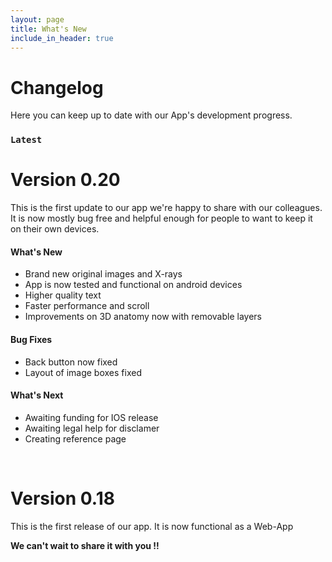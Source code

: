 ```yaml
---
layout: page
title: What's New
include_in_header: true
---
```


# Changelog
Here you can keep up to date with our App's development progress.
<br>

### `Latest`
# **Version 0.20**
This is the first update to our app we're happy to share with our colleagues. 
It is now mostly bug free and helpful enough for people to want to keep it on their own devices.

#### What's New
- Brand new original images and X-rays 
- App is now tested and functional on android devices
- Higher quality text
- Faster performance and scroll
- Improvements on 3D anatomy now with removable layers

#### Bug Fixes
- Back button now fixed
- Layout of image boxes fixed

#### What's Next
- Awaiting funding for IOS release
- Awaiting legal help for disclamer
- Creating reference page

<br>

# **Version 0.18**
This is the first release of our app. It is now functional as a Web-App

**We can't wait to share it with you !!**


<br>
